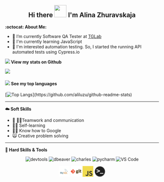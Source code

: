 <h2 align="center">
  Hi there <img src="https://raw.githubusercontent.com/nixin72/nixin72/master/wave.gif" width="40" height="40" />
  I'm Alina Zhuravskaja
 </h2>
 
**:octocat: About Me:**
 - :lady_beetle: I’m currently Software QA Tester at [TGLab](https://tglab.com/)
 - :rocket: I'm currently learning JavaScript
 - :repeat_one: I'm interested automation testing. So, I started the running API automated tests using Cypress.io
  
**<img src="https://media.giphy.com/media/VgCDAzcKvsR6OM0uWg/giphy.gif" width="50"> View my stats on Github** 

<img src="https://github-readme-stats.vercel.app/api?username=aliluzu&&theme=default &show_icons=true"/> 
 
#### <img src="https://media.giphy.com/media/VgCDAzcKvsR6OM0uWg/giphy.gif" width="50"> See my top languages

[![Top Langs](https://github-readme-stats.vercel.app/api/top-langs/?username=aliluzu&&theme=default&show_icons=true"")](https://github.com/aliluzu/github-readme-stats)

---
 
**☁️ Soft Skills**
- 🐒 🐒🐒Teamwork and communication
- :surfing_woman: Self-learning
- :male_detective: Know how to Google
- :scream_cat: Creative problem solving

---

**🔪 Hard Skills & Tools**
<div align="center">
  <img alt="devtools" width="35px" src="https://user-images.githubusercontent.com/89486551/143319750-2f729405-4b8a-4f73-8e16-b5c7780517fc.png" />
  <img alt="dbeaver" width="35px" src="https://user-images.githubusercontent.com/89486551/143319757-0bbd31ce-7860-447a-9571-504653849d0b.png" />
  <img alt="charles" width="35px" src="https://user-images.githubusercontent.com/89486551/143319787-e5eb9aa4-5b57-454f-b903-64282274af76.png" />
  <img alt="pycharm" width="35px" src="https://user-images.githubusercontent.com/89486551/143319814-3645ca4a-c3cc-4958-aa5b-ff27b47d704c.png" />
  <img alt="VS Code" width="35px" src="https://upload.wikimedia.org/wikipedia/commons/thumb/9/9a/Visual_Studio_Code_1.35_icon.svg/2048px-Visual_Studio_Code_1.35_icon.svg.png" />
  
  <code><img height="35" src="https://raw.githubusercontent.com/github/explore/80688e429a7d4ef2fca1e82350fe8e3517d3494d/topics/mysql/mysql.png"></code>
  <code><img height="35" src="https://raw.githubusercontent.com/github/explore/80688e429a7d4ef2fca1e82350fe8e3517d3494d/topics/git/git.png"></code>
  <code><img height="35" src="https://raw.githubusercontent.com/github/explore/80688e429a7d4ef2fca1e82350fe8e3517d3494d/topics/javascript/javascript.png"></code>
  <code><img height="35" src="https://raw.githubusercontent.com/github/explore/80688e429a7d4ef2fca1e82350fe8e3517d3494d/topics/terminal/terminal.png"></code>
</div>
